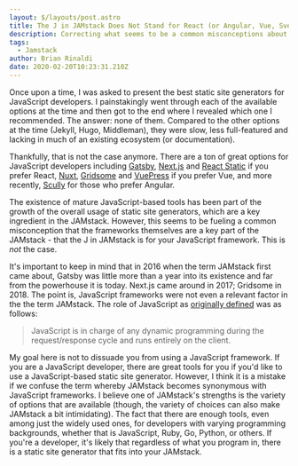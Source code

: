 ```yaml
---
layout: $/layouts/post.astro
title: The J in JAMstack Does Not Stand for React (or Angular, Vue, Svelte, etc.)
description: Correcting what seems to be a common misconceptions about what makes an app JAMstack
tags:
  - Jamstack
author: Brian Rinaldi
date: 2020-02-20T10:23:31.210Z
---
```


Once upon a time, I was asked to present the best static site generators for JavaScript developers. I painstakingly went through each of the available options at the time and then got to the end where I revealed which one I recommended. The answer: none of them. Compared to the other options at the time (Jekyll, Hugo, Middleman), they were slow, less full-featured and lacking in much of an existing ecosystem (or documentation).

Thankfully, that is not the case anymore. There are a ton of great options for JavaScript developers including [Gatsby](https://www.gatsbyjs.org/), [Next.js](https://nextjs.org/) and [React Static](https://github.com/react-static/react-static) if you prefer React, [Nuxt](https://nuxtjs.org/), [Gridsome](https://gridsome.org/) and [VuePress](https://vuepress.vuejs.org/) if you prefer Vue, and more recently, [Scully](https://github.com/scullyio/scully) for those who prefer Angular.

The existence of mature JavaScript-based tools has been part of the growth of the overall usage of static site generators, which are a key ingredient in the JAMstack. However, this seems to be fueling a common misconception that the frameworks themselves are a key part of the JAMstack - that the J in JAMstack is for your JavaScript framework. This is _not_ the case.

It's important to keep in mind that in 2016 when the term JAMstack first came about, Gatsby was little more than a year into its existence and far from the powerhouse it is today. Next.js came around in 2017; Gridsome in 2018. The point is, JavaScript frameworks were not even a relevant factor in the the term JAMstack. The role of JavaScript as [originally defined](https://web.archive.org/web/20160527203229/http://jamstack.org/) was as follows:

> JavaScript is in charge of any dynamic programming during the request/response cycle and runs entirely on the client.

My goal here is not to dissuade you from using a JavaScript framework. If you are a JavaScript developer, there are great tools for you if you'd like to use a JavaScript-based static site generator. However, I think it is a mistake if we confuse the term whereby JAMstack becomes synonymous with JavaScript frameworks. I believe one of JAMstack's strengths is the variety of options that are available (though, the variety of choices can also make JAMstack a bit intimidating). The fact that there are enough tools, even among just the widely used ones, for developers with varying programming backgrounds, whether that is JavaScript, Ruby, Go, Python, or others. If you're a developer, it's likely that regardless of what you program in, there is a static site generator that fits into your JAMstack.